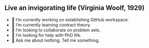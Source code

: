 ## Live an invigorating life (Virginia Woolf, 1929)

- 🔭 I’m currently working on establishing GitHub workspace.
- 🌱 I’m currently learning contract theory.
- 👯 I’m looking to collaborate on problem sets.
- 🤔 I’m looking for help with PhD life.
- 💬 Ask me about nothing. Tell me something.

